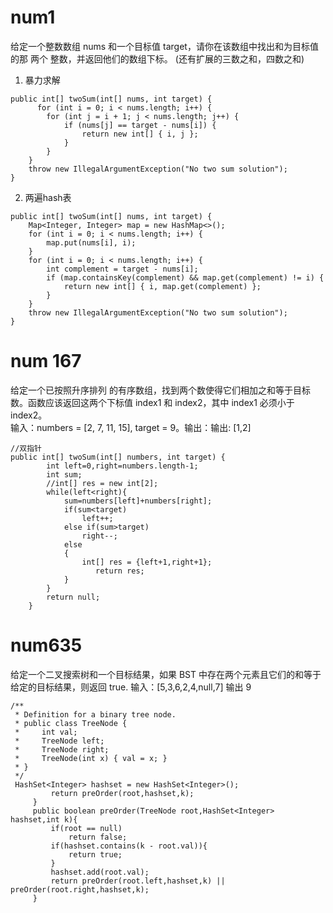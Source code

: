 
# num1
给定一个整数数组 nums 和一个目标值 target，请你在该数组中找出和为目标值的那 两个 整数，并返回他们的数组下标。
(还有扩展的三数之和，四数之和)
1. 暴力求解
````$xslt
public int[] twoSum(int[] nums, int target) {
      for (int i = 0; i < nums.length; i++) {
        for (int j = i + 1; j < nums.length; j++) {
            if (nums[j] == target - nums[i]) {
                return new int[] { i, j };
            }
        }
    }
    throw new IllegalArgumentException("No two sum solution");
} 
````
2. 两遍hash表
````$xslt
public int[] twoSum(int[] nums, int target) {
    Map<Integer, Integer> map = new HashMap<>();
    for (int i = 0; i < nums.length; i++) {
        map.put(nums[i], i);
    }
    for (int i = 0; i < nums.length; i++) {
        int complement = target - nums[i];
        if (map.containsKey(complement) && map.get(complement) != i) {
            return new int[] { i, map.get(complement) };
        }
    }
    throw new IllegalArgumentException("No two sum solution");
}
````
# num 167 
给定一个已按照升序排列 的有序数组，找到两个数使得它们相加之和等于目标数。函数应该返回这两个下标值 index1 和 index2，其中 index1 必须小于 index2。  
输入：numbers = [2, 7, 11, 15], target = 9。输出：输出: [1,2]
````$xslt
//双指针
public int[] twoSum(int[] numbers, int target) {
        int left=0,right=numbers.length-1;
        int sum;
        //int[] res = new int[2];
        while(left<right){
            sum=numbers[left]+numbers[right];
            if(sum<target)
                left++;
            else if(sum>target)
                right--;
            else
            {
                int[] res = {left+1,right+1};
                   return res;
            }
        }
        return null;
    }
````

# num635
给定一个二叉搜索树和一个目标结果，如果 BST 中存在两个元素且它们的和等于给定的目标结果，则返回 true.
输入：[5,3,6,2,4,null,7]  输出 9
````$xslt
/**
 * Definition for a binary tree node.
 * public class TreeNode {
 *     int val;
 *     TreeNode left;
 *     TreeNode right;
 *     TreeNode(int x) { val = x; }
 * }
 */
 HashSet<Integer> hashset = new HashSet<Integer>();
         return preOrder(root,hashset,k);
     }
     public boolean preOrder(TreeNode root,HashSet<Integer> hashset,int k){
         if(root == null)
             return false;
         if(hashset.contains(k - root.val)){
             return true;
         }
         hashset.add(root.val);
         return preOrder(root.left,hashset,k) || preOrder(root.right,hashset,k);
     }

````